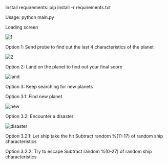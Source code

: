 Install requirements: pip install -r requirements.txt

Usage: python main.py

Loading screen

![1](https://user-images.githubusercontent.com/29146438/182213541-30c19831-85ed-4cc1-bf2a-58883a37cc62.PNG)

Option 1: Send probe to find out the last 4 characteristics of the planet

![2](https://user-images.githubusercontent.com/29146438/182213672-5a6df77e-0c96-4f6b-b780-2a1c25e026c3.PNG)

Option 2: Land on the planet to find out your final score

![land](https://user-images.githubusercontent.com/29146438/182216158-725e9bb1-8c41-4041-899b-0a36e2348c83.PNG)

Option 3: Keep searching for new planets

Option 3.1: Find new planet

![new](https://user-images.githubusercontent.com/29146438/182214013-f92b2835-796e-40ad-9a44-8e210b118cd1.PNG)
        
Option 3.2: Encounter a disaster

![disaster](https://user-images.githubusercontent.com/29146438/182214105-6e937f7c-c8c9-44d0-a0d8-f597a2738842.PNG)
        
Option 3.2.1: Let ship take the hit
Subtract random %(11-17) of random ship characteristics
                  
Option 3.2.2: Try to escape
Subtract random %(0-27) of random ship characteristics
        

